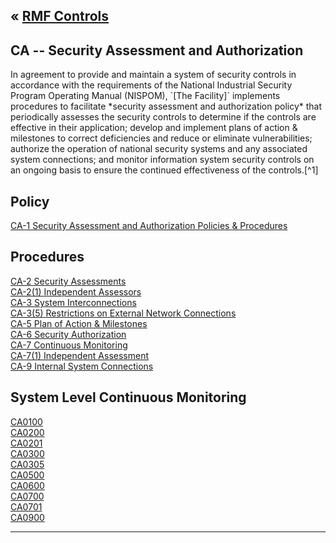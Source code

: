 &laquo; [RMF Controls](../index.md)
---
## CA -- Security Assessment and Authorization
<div class="rmf-two-cols">
In agreement to provide and maintain a system of security controls in accordance with the requirements of the National Industrial Security Program Operating Manual (NISPOM), `[The Facility]` implements procedures to facilitate *security assessment and authorization policy* that periodically assesses the security controls to determine if the controls are effective in their application; develop and implement plans of action & milestones to correct deficiencies and reduce or eliminate vulnerabilities; authorize the operation of national security systems and any associated system connections; and monitor information system security controls on an ongoing basis to ensure the continued effectiveness of the controls.[^1]
</div>

## Policy
[CA-1 Security Assessment and Authorization Policies & Procedures](CA-1.md)    

## Procedures
[CA-2 Security Assessments](CA-2.md)    
[CA-2(1) Independent Assessors](CA-2(1).md)    
[CA-3 System Interconnections](CA-3.md)    
[CA-3(5) Restrictions on External Network Connections](CA-3(5.md))    
[CA-5 Plan of Action & Milestones](CA-5.md)    
[CA-6 Security Authorization](CA-6.md)    
[CA-7 Continuous Monitoring](CA-7.md)    
[CA-7(1) Independent Assessment](CA-7(1).md)    
[CA-9 Internal System Connections](CA-9.md)    

## System Level Continuous Monitoring
[CA0100](CA0100.md)    
[CA0200](CA0200.md)    
[CA0201](CA0201.md)    
[CA0300](CA0300.md)    
[CA0305](CA0305.md)    
[CA0500](CA0500.md)    
[CA0600](CA0600.md)    
[CA0700](CA0700.md)    
[CA0701](CA0701.md)    
[CA0900](CA0900.md)    

---
[^1]: DoD Form 441, Department of Defense Security Agreement.
